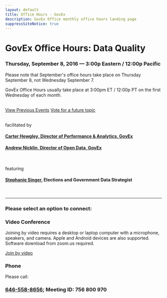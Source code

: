 ```yaml
---
layout: default
title: Office Hours - GovEx
description: GovEx Office monthly office hours landing page
suppressSiteNotice: true
---
```


  <div class="row center-block">
    <h1>GovEx Office Hours: Data Quality</h1>
    <h3>Thursday, September 8, 2016 &mdash; 3:00p Eastern / 12:00p Pacific</h3>
    <div class="alert alert-warning">Please note that September's office hours take place on Thursday September 8, not Wednesday September 7.</div>
    <p>GovEx Office Hours usually take place at 3:00pm ET / 12:00p PT on the first Wednesday of each month.</p>
    <br />
    <a class="btn btn-primary" href="http://govex.jhu.edu/resource-type/office-hours/">View Previous Events</a> <a class="btn btn-primary" href="/office-hours/vote" target="_blank">Vote for a future topic</a> 
    <br />
    <br />
    <p>facilitated by</p>
    <h4><a href="https://www.linkedin.com/in/carterhewgley">Carter Hewgley, Director of Performance & Analytics, GovEx</a></h4>
    <h4><a href="https://www.linkedin.com/in/andrewnicklin">Andrew Nicklin, Director of Open Data, GovEx</a></h4>
    <br />
    <p>featuring</p>
    <h4><a href="https://www.linkedin.com/in/stephanie-singer-68499a">Stephanie Singer</a>, Elections and Government Data Strategist</h4>
    <br />    
    <hr />
    <h3>Please select an option to connect:</h3>
  </div>

  <div class="row">
    <div class="col-md-6">
      <div class="panel panel-info">
        <div class="panel-heading"><h3 class="panel-title"><span class="glyphicon glyphicon glyphicon-facetime-video"></span> Video Conference</h3></div>
        <div class="panel-body">
          <p>Joining by video requires a desktop or laptop computer with a microphone, speakers, and camera. Apple and Android devices are also supported. Software download from zoom.us required.</p>
          <a class="btn btn-primary" href="https://zoom.us/j/756800970" target="_blank">Join by video</a>
        </div>
      </div>
    </div>
    <div class="col-md-6">
      <div class="panel panel-info">
        <div class="panel-heading"><h3 class="panel-title"><span class="glyphicon glyphicon-earphone"></span> Phone</h3></div>
        <div class="panel-body">
          <p>Please call:</p>
          <h3><a href="tel:+1-646-558-8656">646-558-8656</a>; Meeting ID: 756 800 970</h3>
        </div>
      </div>
    </div>
  </div>
